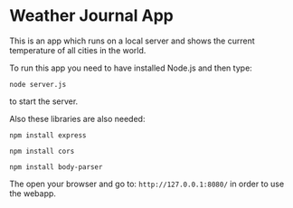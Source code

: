 # Weather Journal App

This is an app which runs on a local server and shows the current temperature of all cities in the world.

To run this app you need to have installed Node.js and then type:

```
node server.js
```

to start the server.

Also these libraries are also needed: 
```
npm install express
```
```
npm install cors
```
```
npm install body-parser
```

The open your browser and go to: ```http://127.0.0.1:8080/``` in order to use the webapp.
